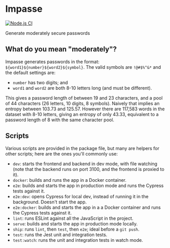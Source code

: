 # Impasse

[![Node.js CI](https://github.com/textbook/impasse/workflows/Node.js%20CI/badge.svg)](https://github.com/textbook/impasse/actions)

Generate moderately secure passwords

## What do you mean "moderately"?

Impasse generates passwords in the format: `${word1}${number}${word2}${symbol}`. The valid symbols are `!@#$%^&*` and
the default settings are:

- `number` has two digits; and
- `word1` and `word2` are both 8-10 letters long (and must be different).

This gives a password length of between 19 and 23 characters, and a pool of 44 characters (26 letters, 10 digits, 8
symbols). Naively that implies an entropy between 103.73 and 125.57. However there are 117,583 words in the dataset
with 8-10 letters, giving an entropy of only 43.33, equivalent to a password length of 8 with the same character pool.

## Scripts

Various scripts are provided in the package file, but many are helpers for other scripts; here are the ones you'll
commonly use:

 - `dev`: starts the frontend and backend in dev mode, with file watching (note that the backend runs on port 3100, and
    the frontend is proxied to it).
 - `docker`: builds and runs the app in a Docker container.
 - `e2e`: builds and starts the app in production mode and runs the Cypress tests against it.
 - `e2e:dev`: opens Cypress for local dev, instead of running it in the background. Doesn't start the app.
 - `e2e:docker`: builds and starts the app in a a Docker container and runs the Cypress tests against it.
 - `lint`: runs ESLint against all the JavaScript in the project.
 - `serve`: builds and starts the app in production mode locally.
 - `ship`: runs `lint`, then `test`, then `e2e`; ideal before a `git push`.
 - `test`: runs the Jest unit and integration tests.
 - `test:watch`: runs the unit and integration tests in watch mode.
